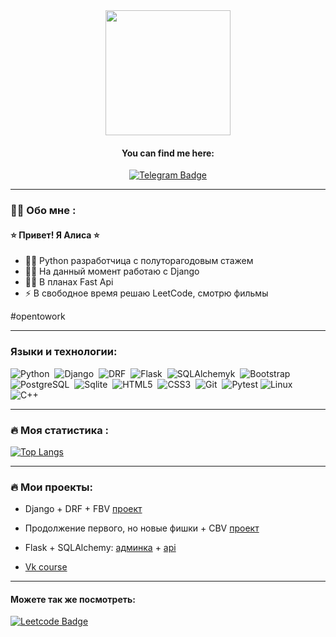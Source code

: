 
<div id="header" align="center">
  <img src="https://flomaster.club/uploads/posts/2023-01/1673573518_flomaster-club-p-kot-za-kompyuterom-risunok-oboi-10.jpg" width=200>
</div>

<div id="header" align="center">
  <h4> You can find me here: </h4>
    <a href="https://t.me/gold_1618">
        <img src="https://img.shields.io/badge/Telegram-0088cc?style=flat&logo=telegram&logoColor=white"
        alt="Telegram Badge"/>
    </a>
</div>


---

### :woman_technologist: Обо мне :
#### ⭐ Привет! Я Алиса ⭐

- 👩‍💻 Python разработчица с полуторагодовым стажем
- ✍🏻 На данный момент работаю с Django
- ✍🏻 В планах Fast Api
- :zap: В свободное время решаю LeetCode, смотрю фильмы
  
 #opentowork

---

### Языки и технологии:
<div>
    <img src="https://img.shields.io/badge/python-3670A0?style=flat&logo=python&logoColor=ffdd54" title="Python" alt="Python"/>&nbsp;
    <img src="https://img.shields.io/badge/django-%23092E20.svg?style=flat&logo=django&logoColor=white" title="Django" alt="Django"/>&nbsp;
    <img src="https://img.shields.io/badge/DJANGO-REST-ff1709?style=flat&logo=django&logoColor=white&color=ff1709&labelColor=gray" alt="DRF"/>&nbsp;
    <img src="https://img.shields.io/badge/Flask-%23000.svg?style=flat&logo=flask&logoColor=white" title="Flask" alt="Flask"/>&nbsp;
    <img src="https://img.shields.io/badge/SqlAlchemy-%2307405e.svg?&style=flat&logo=SqlAlchemy&logoColor=white"alt="SQLAlchemyk"/>&nbsp;
    <img src="https://img.shields.io/badge/Bootstrap-%23563D7C.svg?style=flat&logo=bootstrap&logoColor=white" title="Bootstrap" alt="Bootstrap"/>&nbsp;
    <img src="https://img.shields.io/badge/PostgreSQL-%23316192.svg?style=flat&logo=postgresql&logoColor=white" title="PostgreSQL" alt="PostgreSQL"/>&nbsp;
    <img src= "https://img.shields.io/badge/sqlite-%2307405e.svg?style=flat&logo=sqlite&logoColor=white" title="Sqlite3" alt="Sqlite"/>&nbsp;
    <img src="https://img.shields.io/badge/HTML5-%23E34F26.svg?style=flat&logo=html5&logoColor=white" title="HTML5" alt="HTML5"/>&nbsp;
    <img src="https://img.shields.io/badge/css3-%231572B6.svg?style=flat&logo=css3&logoColor=white" title="CSS3" alt="CSS3"/>&nbsp;
    <img src="https://img.shields.io/badge/git-%23F05033.svg?style=flat&logo=git&logoColor=white" title="Git" alt="Git"/>&nbsp;
    <img src="https://img.shields.io/badge/-Pytest-0A9EDC?logo=pytest&logoColor=white" title="Pytest">
    <img src="https://img.shields.io/badge/Linux-FCC624?style=flat&logo=linux&logoColor=black" title="Linux" alt="Linux"/>&nbsp;
    <img src="https://img.shields.io/badge/c++-%2300599C.svg?style=flat&logo=c%2B%2B&logoColor=white" title="C++" alt="C++"/>&nbsp;
</div>

---

### :fire: Моя статистика :

[![Top Langs](https://github-readme-stats.vercel.app/api/top-langs/?username=toth3m00n&layout=compact&theme=vision-friendly-transparent)](https://github.com/anuraghazra/github-readme-stats)

---

### :fire: Мои проекты:

+ Django + DRF + FBV [проект](https://github.com/toth3m00n/django-blog-2.0)
  
+ Продолжение первого, но новые фишки + CBV [проект](https://github.com/toth3m00n/blog_cbv)
  
+ Flask + SQLAlchemy: [админка](https://github.com/toth3m00n/admin-panel-travelling) + [api](https://github.com/toth3m00n/flask_api) 
  
+ [Vk course](https://github.com/toth3m00n/deep_python_vk)

---

#### Можете так же посмотреть: 
<div>
    <a href="https://leetcode.com/Yellow-2/">
        <img src="https://img.shields.io/badge/LeetCode-000000?style=flat&logo=LeetCode&logoColor=#d16c06"
        alt="Leetcode Badge"/>
    </a>
</div>

<!--
**toth3m00n/toth3m00n** is a ✨ _special_ ✨ repository because its `README.md` (this file) appears on your GitHub profile.

Here are some ideas to get you started:

- 🔭 I’m currently working on ...
- 🌱 I’m currently learning ...
- 👯 I’m looking to collaborate on ...
- 🤔 I’m looking for help with ...
- 💬 Ask me about ...
- 📫 How to reach me: ...
- 😄 Pronouns: ...
- ⚡ Fun fact: ...
-->
